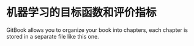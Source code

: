 # 机器学习的目标函数和评价指标

GitBook allows you to organize your book into chapters, each chapter is stored in a separate file like this one.

